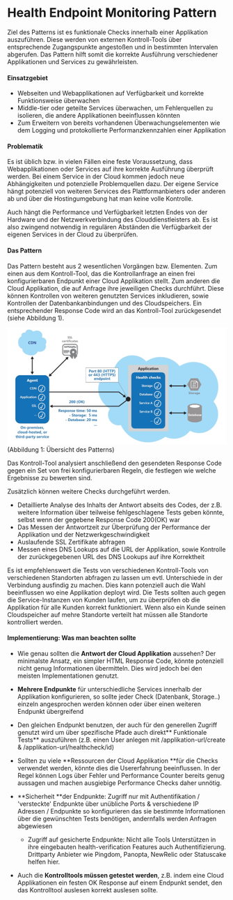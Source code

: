 # 

# Health Endpoint Monitoring Pattern

Ziel des Patterns ist es funktionale Checks innerhalb einer Applikation auszuführen. Diese werden von externen Kontroll-Tools über entsprechende Zugangspunkte angestoßen und in bestimmten Intervalen abgerufen. Das Pattern hilft somit die korrekte Ausführung verschiedener Applikationen und Services zu gewährleisten.

#### Einsatzgebiet

* Webseiten und Webapplikationen auf Verfügbarkeit und korrekte Funktionsweise überwachen
* Middle-tier oder geteilte Services überwachen, um Fehlerquellen zu isolieren, die andere Applikationen beeinflussen könnten
* Zum Erweitern von bereits vorhandenen Überwachungselementen wie dem Logging und protokollierte Performanzkennzahlen einer Applikation

#### Problematik

Es ist üblich bzw. in vielen Fällen eine feste Voraussetzung, dass Webapplikationen oder Services auf ihre korrekte Ausführung überprüft werden. Bei einem Service in der Cloud kommen jedoch neue Abhängigkeiten und potenzielle Problemquellen dazu. Der eigene Service hängt potenziell von weiteren Services des Plattformanbieters oder anderen ab und über die Hostingumgebung hat man keine volle Kontrolle.

Auch hängt die Performance und Verfügbarkeit letzten Endes von der Hardware und der Netzwerkverbindung des Clouddienstleisters ab. Es ist also zwingend notwendig in regulären Abständen die Verfügbarkeit der eigenen Services in der Cloud zu überprüfen.

#### Das Pattern

Das Pattern besteht aus 2 wesentlichen Vorgängen bzw. Elementen. Zum einen aus dem Kontroll-Tool, das die Kontrollanfrage an einen frei konfigurierbaren Endpunkt einer Cloud Applikation stellt. Zum anderen die Cloud Applikation, die auf Anfrage ihre jeweiligen Checks durchführt. Diese können Kontrollen von weiteren genutzten Services inkludieren, sowie Kontrollen der Datenbankanbindungen und des Cloudspeichers. Ein entsprechender Response Code wird an das Kontroll-Tool zurückgesendet \(siehe Abbildung 1\).

![](/assets/health_monitoring_1.jpg)\(Abbildung 1: Übersicht des Patterns\)

Das Kontroll-Tool analysiert anschließend den gesendeten Response Code gegen ein Set von frei konfigurierbaren Regeln, die festlegen wie welche Ergebnisse zu bewerten sind.

Zusätzlich können weitere Checks durchgeführt werden.

* Detaillierte Analyse des Inhalts der Antwort abseits des Codes, der z.B. weitere Information über teilweise fehlgeschlagene Tests geben könnte, selbst wenn der gegebene Response Code 200\(OK\) war
* Das Messen der Antwortzeit zur Überprüfung der Performance der Applikation und der Netzwerkgeschwindigkeit
* Auslaufende SSL Zertifikate abfragen
* Messen eines DNS Lookups auf die URL der Applikation, sowie Kontrolle der zurückgegebenen URL des DNS Lookups auf ihre Korrektheit 

Es ist empfehlenswert die Tests von verschiedenen Kontroll-Tools von verschiedenen Standorten abfragen zu lassen um evtl. Unterschiede in der Verbindung ausfindig zu machen. Dies kann potenziell auch die Wahl beeinflussen wo eine Applikation deployt wird. Die Tests sollten auch gegen die Service-Instanzen von Kunden laufen, um zu überprüfen ob die Applikation für alle Kunden korrekt funktioniert. Wenn also ein Kunde seinen Cloudspeicher auf mehre Standorte verteilt hat müssen alle Standorte kontrolliert werden.

#### Implementierung: Was man beachten sollte

* Wie genau sollten die **Antwort der Cloud Applikation** aussehen? Der minimalste Ansatz, ein simpler HTML Response Code, könnte potenziell nicht genug Informationen übermitteln. Dies wird jedoch bei den meisten Implementationen genutzt.
* **Mehrere Endpunkte** für unterschiedliche Services innerhalb der Applikation konfigurieren, so sollte jeder Check \(Datenbank, Storage..\) einzeln angesprochen werden können oder über einen weiteren Endpunkt übergreifend

* Den gleichen Endpunkt benutzen, der auch für den generellen Zugriff genutzt wird um über spezifische Pfade auch direkt** Funktionale Tests** auszuführen \(z.B. einen User anlegen mit /applikation-url/create & /applikation-url/healthcheck/id\)

* Sollten zu viele **Ressourcen der Cloud Applikation **für die Checks verwendet werden, könnte dies die Usererfahrung beeinflussen. In der Regel können Logs über Fehler und Performance Counter bereits genug aussagen und machen ausgiebige Performance Checks daher unnötig.

* **Sicherheit **der Endpunkte: Zugriff nur mit Authentifikation / 'versteckte' Endpunkte über unübliche Ports & verschiedene IP Adressen / Endpunkte so konfigurieren das sie bestimmte Informationen über die gewünschten Tests benötigen, andernfalls werden Anfragen abgewiesen

  * Zugriff auf gesicherte Endpunkte: Nicht alle Tools Unterstützen in ihre eingebauten health-verification Features auch Authentifizierung. Drittparty Anbieter wie Pingdom, Panopta, NewRelic oder Statuscake helfen hier.

* Auch die **Kontrolltools müssen getestet werden**, z.B. indem eine Cloud Applikationen ein festen OK Response auf einem Endpunkt sendet, den das Kontrolltool auslesen korrekt auslesen sollte.



